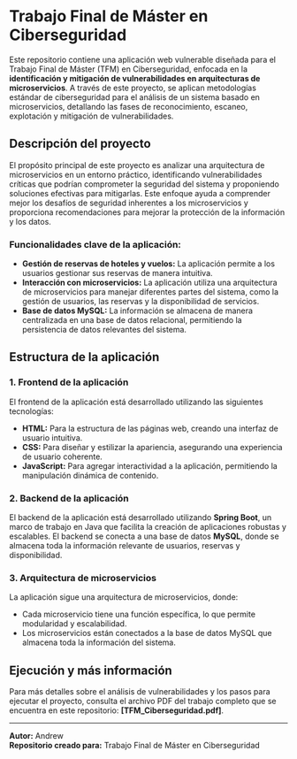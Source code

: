 # Trabajo Final de Máster en Ciberseguridad

Este repositorio contiene una aplicación web vulnerable diseñada para el Trabajo Final de Máster (TFM) en Ciberseguridad, enfocada en la **identificación y mitigación de vulnerabilidades en arquitecturas de microservicios**. A través de este proyecto, se aplican metodologías estándar de ciberseguridad para el análisis de un sistema basado en microservicios, detallando las fases de reconocimiento, escaneo, explotación y mitigación de vulnerabilidades.

## Descripción del proyecto

El propósito principal de este proyecto es analizar una arquitectura de microservicios en un entorno práctico, identificando vulnerabilidades críticas que podrían comprometer la seguridad del sistema y proponiendo soluciones efectivas para mitigarlas. Este enfoque ayuda a comprender mejor los desafíos de seguridad inherentes a los microservicios y proporciona recomendaciones para mejorar la protección de la información y los datos.

### Funcionalidades clave de la aplicación:

- **Gestión de reservas de hoteles y vuelos:** La aplicación permite a los usuarios gestionar sus reservas de manera intuitiva.
- **Interacción con microservicios:** La aplicación utiliza una arquitectura de microservicios para manejar diferentes partes del sistema, como la gestión de usuarios, las reservas y la disponibilidad de servicios.
- **Base de datos MySQL:** La información se almacena de manera centralizada en una base de datos relacional, permitiendo la persistencia de datos relevantes del sistema.

## Estructura de la aplicación

### 1. Frontend de la aplicación

El frontend de la aplicación está desarrollado utilizando las siguientes tecnologías:

- **HTML:** Para la estructura de las páginas web, creando una interfaz de usuario intuitiva.
- **CSS:** Para diseñar y estilizar la apariencia, asegurando una experiencia de usuario coherente.
- **JavaScript:** Para agregar interactividad a la aplicación, permitiendo la manipulación dinámica de contenido.

### 2. Backend de la aplicación

El backend de la aplicación está desarrollado utilizando **Spring Boot**, un marco de trabajo en Java que facilita la creación de aplicaciones robustas y escalables. El backend se conecta a una base de datos **MySQL**, donde se almacena toda la información relevante de usuarios, reservas y disponibilidad.

### 3. Arquitectura de microservicios

La aplicación sigue una arquitectura de microservicios, donde:

- Cada microservicio tiene una función específica, lo que permite modularidad y escalabilidad.
- Los microservicios están conectados a la base de datos MySQL que almacena toda la información del sistema.

## Ejecución y más información

Para más detalles sobre el análisis de vulnerabilidades y los pasos para ejecutar el proyecto, consulta el archivo PDF del trabajo completo que se encuentra en este repositorio: **[TFM_Ciberseguridad.pdf]**.

---

**Autor:** Andrew  
**Repositorio creado para:** Trabajo Final de Máster en Ciberseguridad
